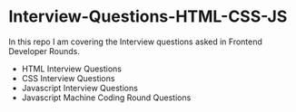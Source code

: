 # Interview-Questions-HTML-CSS-JS

In this repo I am covering the Interview questions asked in Frontend Developer Rounds.

- HTML Interview Questions
- CSS Interview Questions
- Javascript Interview Questions
- Javascript Machine Coding Round Questions
